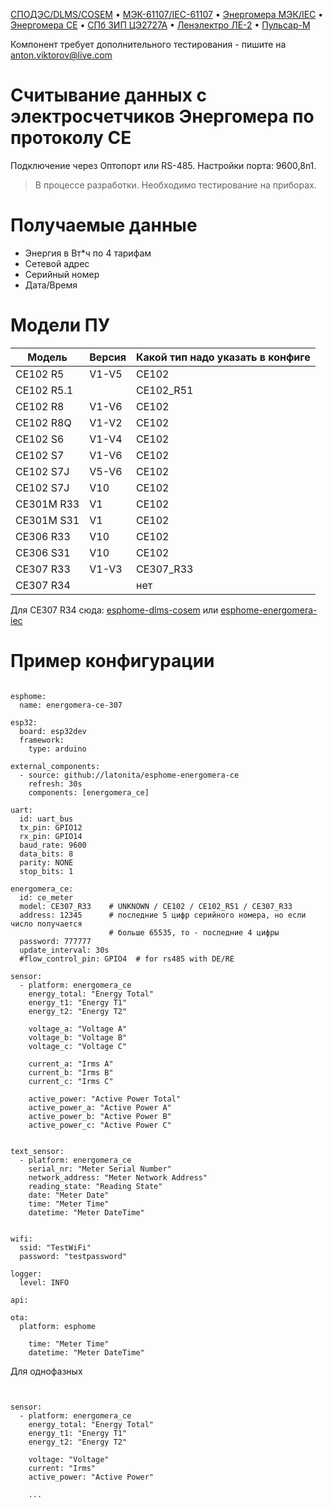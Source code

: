 [СПОДЭС/DLMS/COSEM](https://github.com/latonita/esphome-dlms-cosem) •
[МЭК-61107/IEC-61107](https://github.com/latonita/esphome-iec61107-meter) •
[Энергомера МЭК/IEC](https://github.com/latonita/esphome-energomera-iec) •
[Энергомера CE](https://github.com/latonita/esphome-energomera-ce) •
[СПб ЗИП ЦЭ2727А](https://github.com/latonita/esphome-ce2727a-meter) •
[Ленэлектро ЛЕ-2](https://github.com/latonita/esphome-le2-meter) •
[Пульсар-М](https://github.com/latonita/esphome-pulsar-m)

Компонент требует дополнительного тестирования - пишите на anton.viktorov@live.com

# Считывание данных с электросчетчиков Энергомера по протоколу СЕ
Подключение через Оптопорт или RS-485. Настройки порта: 9600,8n1.

>В процессе разработки. Необходимо тестирование на приборах.

# Получаемые данные
- Энергия в Вт*ч по 4 тарифам
- Сетевой адрес
- Серийный номер
- Дата/Время

# Модели ПУ

| Модель     | Версия |  Какой тип надо указать в конфиге |
|------------|--------|--------------------------|
| CE102 R5   | V1-V5  | CE102 |
| СЕ102 R5.1 |        | CE102_R51 |
| CE102 R8   | V1-V6  | CE102 |
| CE102 R8Q  | V1-V2  | CE102 |
| CE102 S6   | V1-V4  | CE102 |
| CE102 S7   | V1-V6  | CE102 |
| CE102 S7J  | V5-V6  | CE102 |
| CE102 S7J  | V10    | CE102 |
| CE301M R33 | V1     | CE102 |
| CE301M S31 | V1     | CE102 |
| CE306 R33  | V10    | CE102 |
| CE306 S31  | V10    | CE102 |
| CE307 R33  | V1-V3  | CE307_R33 |
| CE307 R34  |        | нет | 

Для CE307 R34 сюда: [esphome-dlms-cosem](http://github.com/latonita/esphome-dlms-cosem) или [esphome-energomera-iec](http://github.com/latonita/esphome-energomera-iec)


# Пример конфигурации

```<yaml>

esphome:
  name: energomera-ce-307

esp32:
  board: esp32dev
  framework:
    type: arduino

external_components:
  - source: github://latonita/esphome-energomera-ce
    refresh: 30s
    components: [energomera_ce]

uart:
  id: uart_bus
  tx_pin: GPIO12
  rx_pin: GPIO14
  baud_rate: 9600
  data_bits: 8
  parity: NONE
  stop_bits: 1

energomera_ce:
  id: ce_meter
  model: CE307_R33    # UNKNOWN / CE102 / CE102_R51 / CE307_R33
  address: 12345      # последние 5 цифр серийного номера, но если число получается 
                      # больше 65535, то - последние 4 цифры
  password: 777777
  update_interval: 30s
  #flow_control_pin: GPIO4  # for rs485 with DE/RE

sensor:
  - platform: energomera_ce
    energy_total: "Energy Total"
    energy_t1: "Energy T1"
    energy_t2: "Energy T2"

    voltage_a: "Voltage A"
    voltage_b: "Voltage B"
    voltage_c: "Voltage C"

    current_a: "Irms A"
    current_b: "Irms B"
    current_c: "Irms C"

    active_power: "Active Power Total"
    active_power_a: "Active Power A"
    active_power_b: "Active Power B"
    active_power_c: "Active Power C"
    

text_sensor:
  - platform: energomera_ce
    serial_nr: "Meter Serial Number"
    network_address: "Meter Network Address"
    reading_state: "Reading State"
    date: "Meter Date"    
    time: "Meter Time"
    datetime: "Meter DateTime"


wifi:
  ssid: "TestWiFi"
  password: "testpassword"

logger:
  level: INFO

api:

ota:
  platform: esphome

    time: "Meter Time"
    datetime: "Meter DateTime"

```

Для однофазных
```<yaml>


sensor:
  - platform: energomera_ce
    energy_total: "Energy Total"
    energy_t1: "Energy T1"
    energy_t2: "Energy T2"

    voltage: "Voltage"
    current: "Irms"
    active_power: "Active Power"

    ...

```


